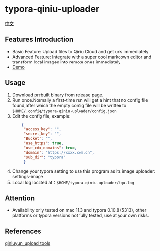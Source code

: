 # typora-qiniu-uploader

[中文](Readme.md)

## Features Introduction

- Basic Feature: Upload files to Qiniu Cloud and get urls immediately
- Advanced Feature: Integrate with a super cool markdown editor and transform local images into remote ones immediately
- [Demo](https://qncdn.wubowen.com.cn/typora/210508-162521-tqu-demo.gif)

## Usage

1. Download prebuilt binary from release page.
2. Run once.Normally a first-time run will get a hint that no config file found,after which the empty config file will
   be written to `$HOME/.config/typora-qiniu-uploader/config.json`
3. Edit the config file, example:
   ```json
       {
        "access_key": "",
        "secret_key": "",
        "Bucket": "",
        "use_https": true,
        "use_cdn_domains": true,
        "domain": "https://xxxx.com.cn",
        "sub_dir": "typora"
        }
   ```
4. Change your typora setting to use this program as its image uploader: settings-image
5. Local log located at：`$HOME/typora-qiniu-uploader/tqu.log`

## Attention

- Availability only tested on mac 11.3 and typora 0.10.8 (5313), other platforms or typora versions not fully tested, use at your own risks.

## References

[qiniuyun_upload_tools](https://github.com/Han-Ya-Jun/qiniuyun_upload_tools)